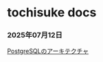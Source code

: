 # tochisuke docs

### 2025年07月12日
[PostgreSQLのアーキテクチャ](posts/2025-07-12-postgresql-architecture.md)
